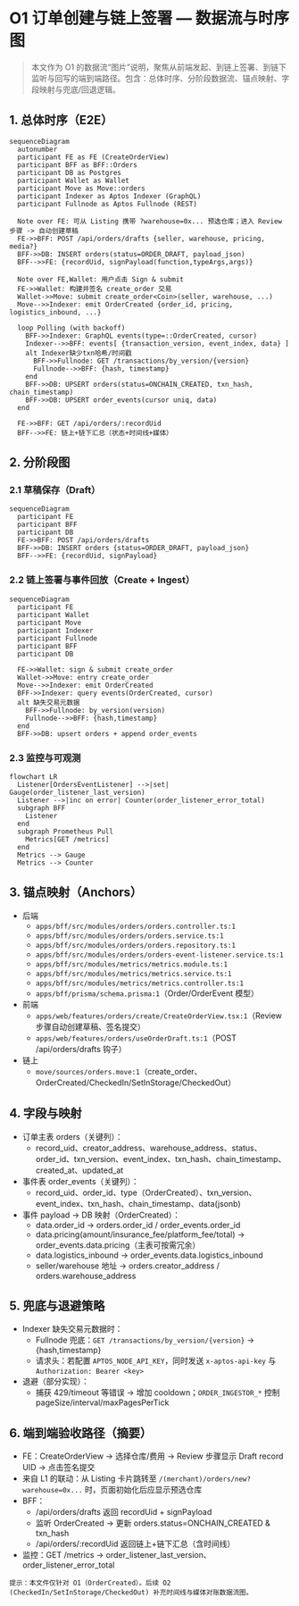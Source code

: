 # O1 订单创建与链上签署 — 数据流与时序图

> 本文作为 O1 的数据流“图片”说明，聚焦从前端发起、到链上签署、到链下监听与回写的端到端路径。包含：总体时序、分阶段数据流、锚点映射、字段映射与兜底/回退逻辑。

## 1. 总体时序（E2E）
```mermaid
sequenceDiagram
  autonumber
  participant FE as FE (CreateOrderView)
  participant BFF as BFF::Orders
  participant DB as Postgres
  participant Wallet as Wallet
  participant Move as Move::orders
  participant Indexer as Aptos Indexer (GraphQL)
  participant Fullnode as Aptos Fullnode (REST)

  Note over FE: 可从 Listing 携带 ?warehouse=0x... 预选仓库；进入 Review 步骤 -> 自动创建草稿
  FE->>BFF: POST /api/orders/drafts {seller, warehouse, pricing, media?}
  BFF->>DB: INSERT orders(status=ORDER_DRAFT, payload_json)
  BFF-->>FE: {recordUid, signPayload(function,typeArgs,args)}

  Note over FE,Wallet: 用户点击 Sign & submit
  FE->>Wallet: 构建并签名 create_order 交易
  Wallet->>Move: submit create_order<Coin>(seller, warehouse, ...)
  Move-->>Indexer: emit OrderCreated {order_id, pricing, logistics_inbound, ...}

  loop Polling (with backoff)
    BFF->>Indexer: GraphQL events(type=::OrderCreated, cursor)
    Indexer-->>BFF: events[ {transaction_version, event_index, data} ]
    alt Indexer缺少txn哈希/时间戳
      BFF->>Fullnode: GET /transactions/by_version/{version}
      Fullnode-->>BFF: {hash, timestamp}
    end
    BFF->>DB: UPSERT orders(status=ONCHAIN_CREATED, txn_hash, chain_timestamp)
    BFF->>DB: UPSERT order_events(cursor uniq, data)
  end

  FE->>BFF: GET /api/orders/:recordUid
  BFF-->>FE: 链上+链下汇总（状态+时间线+媒体）
```

## 2. 分阶段图

### 2.1 草稿保存（Draft）
```mermaid
sequenceDiagram
  participant FE
  participant BFF
  participant DB
  FE->>BFF: POST /api/orders/drafts
  BFF->>DB: INSERT orders {status=ORDER_DRAFT, payload_json}
  BFF-->>FE: {recordUid, signPayload}
```

### 2.2 链上签署与事件回放（Create + Ingest）
```mermaid
sequenceDiagram
  participant FE
  participant Wallet
  participant Move
  participant Indexer
  participant Fullnode
  participant BFF
  participant DB

  FE->>Wallet: sign & submit create_order
  Wallet->>Move: entry create_order
  Move-->>Indexer: emit OrderCreated
  BFF->>Indexer: query events(OrderCreated, cursor)
  alt 缺失交易元数据
    BFF->>Fullnode: by_version(version)
    Fullnode-->>BFF: {hash,timestamp}
  end
  BFF->>DB: upsert orders + append order_events
```

### 2.3 监控与可观测
```mermaid
flowchart LR
  Listener[OrdersEventListener] -->|set| Gauge(order_listener_last_version)
  Listener -->|inc on error| Counter(order_listener_error_total)
  subgraph BFF
    Listener
  end
  subgraph Prometheus Pull
    Metrics[GET /metrics]
  end
  Metrics --> Gauge
  Metrics --> Counter
```

## 3. 锚点映射（Anchors）
- 后端
  - `apps/bff/src/modules/orders/orders.controller.ts:1`
  - `apps/bff/src/modules/orders/orders.service.ts:1`
  - `apps/bff/src/modules/orders/orders.repository.ts:1`
  - `apps/bff/src/modules/orders/orders-event-listener.service.ts:1`
  - `apps/bff/src/modules/metrics/metrics.module.ts:1`
  - `apps/bff/src/modules/metrics/metrics.service.ts:1`
  - `apps/bff/src/modules/metrics/metrics.controller.ts:1`
  - `apps/bff/prisma/schema.prisma:1`（Order/OrderEvent 模型）
- 前端
  - `apps/web/features/orders/create/CreateOrderView.tsx:1`（Review 步骤自动创建草稿、签名提交）
  - `apps/web/features/orders/useOrderDraft.ts:1`（POST /api/orders/drafts 钩子）
- 链上
  - `move/sources/orders.move:1`（create_order、OrderCreated/CheckedIn/SetInStorage/CheckedOut）

## 4. 字段与映射
- 订单主表 orders（关键列）：
  - record_uid、creator_address、warehouse_address、status、order_id、txn_version、event_index、txn_hash、chain_timestamp、created_at、updated_at
- 事件表 order_events（关键列）：
  - record_uid、order_id、type（OrderCreated）、txn_version、event_index、txn_hash、chain_timestamp、data(jsonb)
- 事件 payload → DB 映射（OrderCreated）：
  - data.order_id → orders.order_id / order_events.order_id
  - data.pricing(amount/insurance_fee/platform_fee/total) → order_events.data.pricing（主表可按需冗余）
  - data.logistics_inbound → order_events.data.logistics_inbound
  - seller/warehouse 地址 → orders.creator_address / orders.warehouse_address

## 5. 兜底与退避策略
- Indexer 缺失交易元数据时：
  - Fullnode 兜底：`GET /transactions/by_version/{version}` → {hash,timestamp}
  - 请求头：若配置 `APTOS_NODE_API_KEY`，同时发送 `x-aptos-api-key` 与 `Authorization: Bearer <key>`
- 退避（部分实现）：
  - 捕获 429/timeout 等错误 → 增加 cooldown；`ORDER_INGESTOR_*` 控制 pageSize/interval/maxPagesPerTick

## 6. 端到端验收路径（摘要）
- FE：CreateOrderView → 选择仓库/费用 → Review 步骤显示 Draft record UID → 点击签名提交
- 来自 L1 的联动：从 Listing 卡片跳转至 `/(merchant)/orders/new?warehouse=0x...` 时，页面初始化后应显示预选仓库
- BFF：
  - /api/orders/drafts 返回 recordUid + signPayload
  - 监听 OrderCreated → 更新 orders.status=ONCHAIN_CREATED & txn_hash
  - /api/orders/:recordUid 返回链上+链下汇总（含时间线）
- 监控：GET /metrics → order_listener_last_version、order_listener_error_total

```text
提示：本文件仅针对 O1（OrderCreated）。后续 O2 (CheckedIn/SetInStorage/CheckedOut) 补充时间线与媒体对账数据流图。
```
